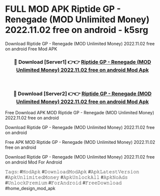 # FULL MOD APK Riptide GP - Renegade (MOD Unlimited Money) 2022.11.02 free on android - k5srg
Download Riptide GP - Renegade (MOD Unlimited Money) 2022.11.02 free on android Free Mod APK

<div align="center">
<h3>🔴 Download [Server1] 👉👉 <a href="https://apk-comot.site?title=Riptide_GP_-_Renegade_(MOD_Unlimited_Money)_2022.11.02_free_on_android">Riptide GP - Renegade (MOD Unlimited Money) 2022.11.02 free on android Mod Apk</a></h3><br>

<h3>🔴 Download [Server2] 👉👉 <a href="https://apk-comot.site?title=Riptide_GP_-_Renegade_(MOD_Unlimited_Money)_2022.11.02_free_on_android">Riptide GP - Renegade (MOD Unlimited Money) 2022.11.02 free on android Mod Apk</a></h3>
</div>


Free Download APK MOD Riptide GP - Renegade (MOD Unlimited Money) 2022.11.02 free on android

Download Riptide GP - Renegade (MOD Unlimited Money) 2022.11.02 free on android 

Free APK MOD Riptide GP - Renegade (MOD Unlimited Money) 2022.11.02 free on android 

Download Riptide GP - Renegade (MOD Unlimited Money) 2022.11.02 free on android Mod For Android

𝚃𝚊𝚐𝚜: #𝙼𝚘𝚍𝙰𝚙𝚔 #𝙳𝚘𝚠𝚗𝚕𝚘𝚊𝚍𝙼𝚘𝚍𝙰𝚙𝚔 #𝙰𝚙𝚔𝙻𝚊𝚝𝚎𝚜𝚝𝚅𝚎𝚛𝚜𝚒𝚘𝚗 #𝙰𝚙𝚔𝚄𝚗𝚕𝚒𝚖𝚒𝚝𝚎𝚍𝙼𝚘𝚗𝚎𝚢 #𝙰𝚙𝚔𝚄𝚗𝚕𝚘𝚌𝚔𝙰𝚕𝚕 #𝙰𝚙𝚔𝙽𝚘𝙰𝚍𝚜 #𝚄𝚗𝚕𝚘𝚌𝚔𝙿𝚛𝚎𝚖𝚒𝚞𝚖 #𝙵𝚘𝚛𝙰𝚗𝚍𝚛𝚘𝚒𝚍 #𝙵𝚛𝚎𝚎𝙳𝚘𝚠𝚗𝚕𝚘𝚊𝚍 #home_design_mod_apk